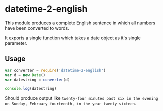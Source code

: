 # datetime-2-english

This module produces a complete English sentence in which all numbers have been converted to words.

It exports a single function which takes a date object as it's single parameter.

## Usage

```javascript
var converter = require('datetime-2-english')
var d = new Date()
var datestring = converter(d)

console.log(datestring)
```
Should produce output like `twenty-four minutes past six in the evening on Sunday, February fourteenth, in the year twenty sixteen`.
